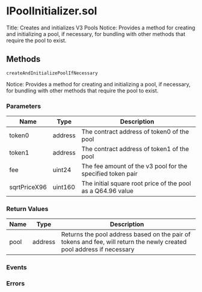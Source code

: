 
# IPoolInitializer.sol
Title: Creates and initializes V3 Pools
Notice: Provides a method for creating and initializing a pool, if necessary, for bundling with other methods that require the pool to exist.

## Methods
```solidity
createAndInitializePoolIfNecessary
```
Notice: Provides a method for creating and initializing a pool, if necessary, for bundling with other methods that require the pool to exist.

### Parameters
| Name | Type | Description |
|---|---|---|
| token0 | address | The contract address of token0 of the pool |
| token1 | address | The contract address of token1 of the pool |
| fee | uint24 | The fee amount of the v3 pool for the specified token pair |
| sqrtPriceX96 | uint160 | The initial square root price of the pool as a Q64.96 value |


### Return Values
| Name | Type | Description |
|---|---|---|
| pool | address | Returns the pool address based on the pair of tokens and fee, will return the newly created pool address if necessary |


### Events

### Errors

